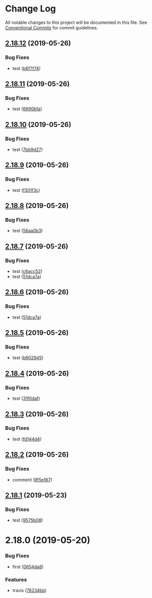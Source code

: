 # Change Log

All notable changes to this project will be documented in this file.
See [Conventional Commits](https://conventionalcommits.org) for commit guidelines.

## [2.18.12](https://github.com/kaltura/playkit-js-providers/compare/multirepo-ovp@2.18.11...multirepo-ovp@2.18.12) (2019-05-26)


### Bug Fixes

* test ([b6f7f74](https://github.com/kaltura/playkit-js-providers/commit/b6f7f74))





## [2.18.11](https://github.com/kaltura/playkit-js-providers/compare/multirepo-ovp@2.18.10...multirepo-ovp@2.18.11) (2019-05-26)


### Bug Fixes

* test ([6690bfa](https://github.com/kaltura/playkit-js-providers/commit/6690bfa))





## [2.18.10](https://github.com/kaltura/playkit-js-providers/compare/multirepo-ovp@2.18.9...multirepo-ovp@2.18.10) (2019-05-26)


### Bug Fixes

* test ([7bb9d27](https://github.com/kaltura/playkit-js-providers/commit/7bb9d27))





## [2.18.9](https://github.com/kaltura/playkit-js-providers/compare/multirepo-ovp@2.18.8...multirepo-ovp@2.18.9) (2019-05-26)


### Bug Fixes

* test ([f301f3c](https://github.com/kaltura/playkit-js-providers/commit/f301f3c))





## [2.18.8](https://github.com/kaltura/playkit-js-providers/compare/multirepo-ovp@2.18.7...multirepo-ovp@2.18.8) (2019-05-26)


### Bug Fixes

* test ([56aa0b3](https://github.com/kaltura/playkit-js-providers/commit/56aa0b3))





## [2.18.7](https://github.com/kaltura/playkit-js-providers/compare/multirepo-ovp@2.18.5...multirepo-ovp@2.18.7) (2019-05-26)


### Bug Fixes

* test ([c6acc52](https://github.com/kaltura/playkit-js-providers/commit/c6acc52))
* test ([51dca7a](https://github.com/kaltura/playkit-js-providers/commit/51dca7a))





## [2.18.6](https://github.com/kaltura/playkit-js-providers/compare/multirepo-ovp@2.18.5...multirepo-ovp@2.18.6) (2019-05-26)


### Bug Fixes

* test ([51dca7a](https://github.com/kaltura/playkit-js-providers/commit/51dca7a))





## [2.18.5](https://github.com/kaltura/playkit-js-providers/compare/multirepo-ovp@2.18.4...multirepo-ovp@2.18.5) (2019-05-26)


### Bug Fixes

* test ([b602945](https://github.com/kaltura/playkit-js-providers/commit/b602945))





## [2.18.4](https://github.com/kaltura/playkit-js-providers/compare/multirepo-ovp@2.18.3...multirepo-ovp@2.18.4) (2019-05-26)


### Bug Fixes

* test ([31f0daf](https://github.com/kaltura/playkit-js-providers/commit/31f0daf))





## [2.18.3](https://github.com/kaltura/playkit-js-providers/compare/multirepo-ovp@2.18.2...multirepo-ovp@2.18.3) (2019-05-26)


### Bug Fixes

* test ([fd144d4](https://github.com/kaltura/playkit-js-providers/commit/fd144d4))





## [2.18.2](https://github.com/kaltura/playkit-js-providers/compare/multirepo-ovp@2.18.1...multirepo-ovp@2.18.2) (2019-05-26)


### Bug Fixes

* comment ([9f5e167](https://github.com/kaltura/playkit-js-providers/commit/9f5e167))





## [2.18.1](https://github.com/kaltura/playkit-js-providers/compare/multirepo-ovp@2.18.0...multirepo-ovp@2.18.1) (2019-05-23)


### Bug Fixes

* test ([9575b08](https://github.com/kaltura/playkit-js-providers/commit/9575b08))





# 2.18.0 (2019-05-20)


### Bug Fixes

* first ([0654da8](https://github.com/kaltura/playkit-js-providers/commit/0654da8))


### Features

* travis ([78234bb](https://github.com/kaltura/playkit-js-providers/commit/78234bb))
